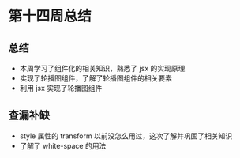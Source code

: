 # 第十四周总结

## 总结

- 本周学习了组件化的相关知识，熟悉了 jsx 的实现原理
- 实现了轮播图组件，了解了轮播图组件的相关要素
- 利用 jsx 实现了轮播图组件

## 查漏补缺

- style 属性的 transform 以前没怎么用过，这次了解并巩固了相关知识
- 了解了 white-space 的用法
